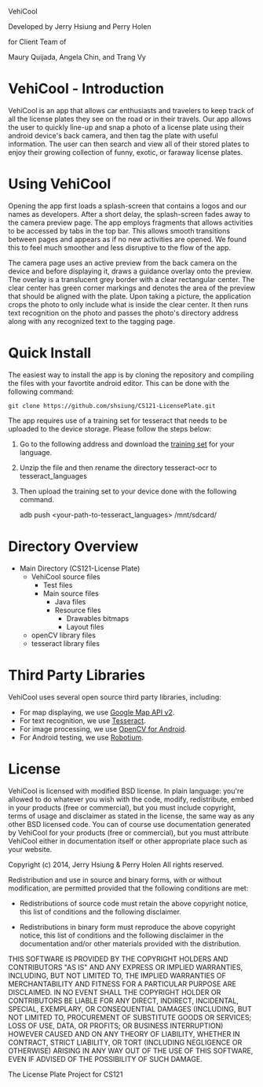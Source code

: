 VehiCool

Developed by Jerry Hsiung and Perry Holen

for Client Team of

Maury Quijada, Angela Chin, and Trang Vy

VehiCool - Introduction
==================
VehiCool is an app that allows car enthusiasts and travelers to keep track of all the license plates
they see on the road or in their travels. Our app allows the user to quickly line-up and snap a
photo of a license plate using their android device's back camera, and then tag the plate with
useful information. The user can then search and view all of their stored plates to enjoy their
growing collection of funny, exotic, or faraway license plates.

Using VehiCool
==================
Opening the app first loads a splash-screen that contains a logos and our names as developers.
After a short delay, the splash-screen fades away to the camera preview page. The app employs
fragments that allows activities to be accessed by tabs in the top bar. This allows smooth
transitions between pages and appears as if no new activities are opened. We found this to feel
much smoother and less disruptive to the flow of the app.

The camera page uses an active preview from the back camera on the device and before displaying it,
draws a guidance overlay onto the preview. The overlay is a translucent grey border with a clear
rectangular center. The clear center has green corner markings and denotes the area of the preview
that should be aligned with the plate. Upon taking a picture, the application crops the photo to
only include what is inside the clear center. It then runs text recognition on the photo and
passes the photo's directory address along with any recognized text to the tagging page.

Quick Install
==================
The easiest way to install the app is by cloning the repository and compiling the files with your
favortite android editor. This can be done with the following command:

	git clone https://github.com/shsiung/CS121-LicensePlate.git

The app requires use of a training set for tesseract that needs to be uploaded to the device storage.
Please follow the steps below:
1. Go to the following address and download the [training set](https://code.google.com/p/tesseract-ocr/downloads/list.) for your language.
2. Unzip the file and then rename the directory tesseract-ocr to tesseract_languages 
3. Then upload the training set to your device done with the following command. 

	adb push <your-path-to-tesseract_languages> /mnt/sdcard/

Directory Overview
==================
- Main Directory (CS121-License Plate)
	- VehiCool source files 
		- Test files
		- Main source files
			- Java files
			- Resource files
				- Drawables bitmaps 
				- Layout files
	- openCV library files 
	- tesseract library files

Third Party Libraries
==================
VehiCool uses several open source third party libraries, including:

- For map displaying, we use [Google Map API v2](https://developers.google.com/maps/documentation/android/).
- For text recognition, we use [Tesseract](https://code.google.com/p/tesseract-ocr/).
- For image processing, we use [OpenCV for Android](http://opencv.org/platforms/android.html).
- For Android testing, we use [Robotium](https://code.google.com/p/robotium/).

License
=======

VehiCool is licensed with modified BSD license. In plain language: you're allowed to do whatever
you wish with the code, modify, redistribute, embed in your products (free or commercial), but you
 must include copyright, terms of usage and disclaimer as stated in the license, the same way as
 any other BSD licensed code. You can of course use documentation generated by VehiCool for your
 products (free or commercial), but you must attribute VehiCool either in documentation itself or
 other appropriate place such as your website.

Copyright (c) 2014, Jerry Hsiung & Perry Holen
All rights reserved.

Redistribution and use in source and binary forms, with or without
modification, are permitted provided that the following conditions are met:

* Redistributions of source code must retain the above copyright notice, this
  list of conditions and the following disclaimer.

* Redistributions in binary form must reproduce the above copyright notice,
  this list of conditions and the following disclaimer in the documentation
  and/or other materials provided with the distribution.

THIS SOFTWARE IS PROVIDED BY THE COPYRIGHT HOLDERS AND CONTRIBUTORS "AS IS"
AND ANY EXPRESS OR IMPLIED WARRANTIES, INCLUDING, BUT NOT LIMITED TO, THE
IMPLIED WARRANTIES OF MERCHANTABILITY AND FITNESS FOR A PARTICULAR PURPOSE ARE
DISCLAIMED. IN NO EVENT SHALL THE COPYRIGHT HOLDER OR CONTRIBUTORS BE LIABLE
FOR ANY DIRECT, INDIRECT, INCIDENTAL, SPECIAL, EXEMPLARY, OR CONSEQUENTIAL
DAMAGES (INCLUDING, BUT NOT LIMITED TO, PROCUREMENT OF SUBSTITUTE GOODS OR
SERVICES; LOSS OF USE, DATA, OR PROFITS; OR BUSINESS INTERRUPTION) HOWEVER
CAUSED AND ON ANY THEORY OF LIABILITY, WHETHER IN CONTRACT, STRICT LIABILITY,
OR TORT (INCLUDING NEGLIGENCE OR OTHERWISE) ARISING IN ANY WAY OUT OF THE USE
OF THIS SOFTWARE, EVEN IF ADVISED OF THE POSSIBILITY OF SUCH DAMAGE.



The License Plate Project for CS121
